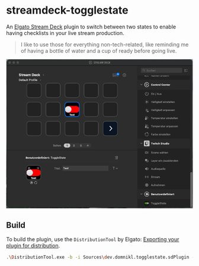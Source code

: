 # streamdeck-togglestate

An [Elgato Stream Deck](https://www.elgato.com/de/stream-deck) plugin to switch between two states to enable having checklists in your live stream production.

> I like to use those for everything non-tech-related, like reminding me of having a bottle of water and a cup of ready before going live.

![a screenshot of the plugin in Stream Deck software](screenshot.png)

## Build

To build the plugin, use the `DistributionTool` by Elgato: [Exporting your plugin for distribution](https://developer.elgato.com/documentation/stream-deck/sdk/exporting-your-plugin/).

```sh
.\DistributionTool.exe -b -i Sources\dev.domnikl.togglestate.sdPlugin -o Release
```
